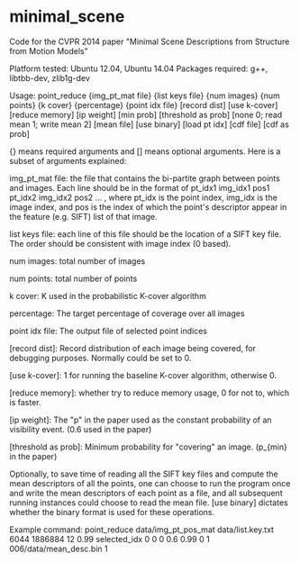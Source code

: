 minimal_scene
=============

Code for the CVPR 2014 paper "Minimal Scene Descriptions from Structure from Motion Models"

Platform tested: Ubuntu 12.04, Ubuntu 14.04
Packages required: g++, libtbb-dev, zlib1g-dev


Usage: point_reduce {img_pt_mat file} {list keys file} {num images} {num points} {k cover} {percentage} {point idx file} [record dist] [use k-cover] [reduce memory] [ip weight] [min prob] [threshold as prob] [none 0; read mean 1; write mean 2] [mean file] [use binary] [load pt idx] [cdf file] [cdf as prob]

{} means required arguments and [] means optional arguments. Here is a subset of arguments explained:

img_pt_mat file: the file that contains the bi-partite graph between points and images. Each line should be in the format of 
        pt_idx1 img_idx1 pos1
        pt_idx2 img_idx2 pos2
        ...
    , where pt_idx is the point index, img_idx is the image index, and pos is the index of which the point's descriptor appear in the feature (e.g. SIFT) list of that image.

list keys file: each line of this file should be the location of a SIFT key file. The order should be consistent with image index (0 based). 

num images: total number of images

num points: total number of points

k cover: K used in the probabilistic K-cover algorithm

percentage: The target percentage of coverage over all images

point idx file: The output file of selected point indices

[record dist]: Record distribution of each image being covered, for debugging purposes. Normally could be set to 0.

[use k-cover]: 1 for running the baseline K-cover algorithm, otherwise 0. 

[reduce memory]: whether try to reduce memory usage, 0 for not to, which is faster.

[ip weight]: The "p" in the paper used as the constant probability of an visibility event. (0.6 used in the paper)

[threshold as prob]: Minimum probability for "covering" an image. (p_{min} in the paper)

Optionally, to save time of reading all the SIFT key files and compute the mean descriptors of all the points, one can choose to run the program once and write the mean descriptors of each point as a file, and all subsequent running instances could choose to read the mean file. [use binary] dictates whether the binary format is used for these operations.

Example command:
point_reduce data/img_pt_pos_mat data/list.key.txt 6044 1886884 12 0.99 selected_idx 0 0 0 0.6 0.99 0 1 006/data/mean_desc.bin 1